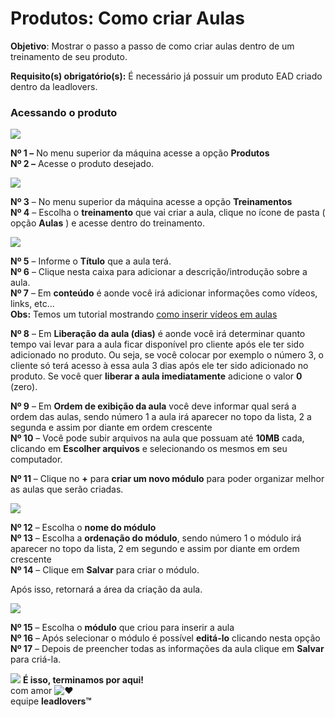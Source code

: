 # Produtos: Como criar Aulas

**Objetivo**:  Mostrar o passo a passo de como criar aulas dentro de um treinamento de seu produto.

**Requisito(s) obrigatório(s):** É necessário já possuir um produto EAD criado dentro da leadlovers.

### **Acessando o produto**

[![](https://legado.leadlovers.site/wp-content/uploads/2020/09/produtos\_-como-criar-aulas-360043509413\_mceclip0.png)](http://legado.leadlovers.site/wp-content/uploads/2020/09/produtos\_-como-criar-aulas-360043509413\_mceclip0.png)

**Nº 1 –** No menu superior da máquina acesse a opção **Produtos**\
**Nº 2 –** Acesse o produto desejado.

[![](https://legado.leadlovers.site/wp-content/uploads/2020/09/produtos\_-como-criar-aulas-360043509413\_mceclip1.png)](http://legado.leadlovers.site/wp-content/uploads/2020/09/produtos\_-como-criar-aulas-360043509413\_mceclip1.png)

**Nº 3** – No menu superior da máquina acesse a opção **Treinamentos**\
**Nº 4** – Escolha o **treinamento** que vai criar a aula, clique no ícone de pasta ( opção **Aulas** ) e acesse dentro do treinamento.

[![](https://legado.leadlovers.site/wp-content/uploads/2020/09/produtos\_-como-criar-aulas-360043509413\_mceclip2.png)](http://legado.leadlovers.site/wp-content/uploads/2020/09/produtos\_-como-criar-aulas-360043509413\_mceclip2.png)

**Nº 5** – Informe o **Título** que a aula terá.\
**Nº 6** – Clique nesta caixa para adicionar a descrição/introdução sobre a aula.\
**Nº 7** – Em **conteúdo** é aonde você irá adicionar informações como vídeos, links, etc…\
**Obs:** Temos um tutorial mostrando [como inserir vídeos em aulas](https://suporte.love/produtos-inserir-videos-em-aulas/)

**Nº 8** – Em **Liberação da aula (dias)** é aonde você irá determinar quanto tempo vai levar para a aula ficar disponível pro cliente após ele ter sido adicionado no produto. Ou seja, se você colocar por exemplo o número 3, o cliente só terá acesso à essa aula 3 dias após ele ter sido adicionado no produto. Se você quer **liberar a aula imediatamente** adicione o valor **0** (zero).

**Nº 9** – Em **Ordem de exibição da aula** você deve informar qual será a ordem das aulas, sendo número 1 a aula irá aparecer no topo da lista, 2 a segunda e assim por diante em ordem crescente\
**Nº 10** – Você pode subir arquivos na aula que possuam até **10MB** cada, clicando em **Escolher arquivos** e selecionando os mesmos em seu computador.

**Nº 11** – Clique no **+** para **criar um novo módulo** para poder organizar melhor as aulas que serão criadas.

[![](https://legado.leadlovers.site/wp-content/uploads/2020/09/produtos\_-como-criar-aulas-360043509413\_mceclip3.png)](http://legado.leadlovers.site/wp-content/uploads/2020/09/produtos\_-como-criar-aulas-360043509413\_mceclip3.png)

**Nº 12** – Escolha o **nome do módulo**\
**Nº 13** – Escolha a **ordenação do módulo**, sendo número 1 o módulo irá aparecer no topo da lista, 2 em segundo e assim por diante em ordem crescente\
**Nº 14** – Clique em **Salvar** para criar o módulo.

Após isso, retornará a área da criação da aula.

[![](https://legado.leadlovers.site/wp-content/uploads/2020/09/produtos\_-como-criar-aulas-360043509413\_mceclip4.png)](http://legado.leadlovers.site/wp-content/uploads/2020/09/produtos\_-como-criar-aulas-360043509413\_mceclip4.png)

**Nº 15** – Escolha o **módulo** que criou para inserir a aula\
**Nº 16** – Após selecionar o módulo é possível **editá-lo** clicando nesta opção\
**Nº 17** – Depois de preencher todas as informações da aula clique em **Salvar** para criá-la.

![](https://legado.leadlovers.site/wp-content/uploads/2020/09/1f3c1.svg) **É isso, terminamos por aqui!**\
com amor ![❤](https://legado.leadlovers.site/wp-content/uploads/2020/09/2764.svg)\
equipe **leadlovers™**
